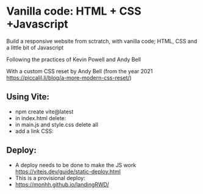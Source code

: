 # Vanilla code: HTML + CSS +Javascript

Build a responsive website from sctratch, with vanilla code; HTML, CSS and a little bit of Javascript 

Following the practices of Kevin Powell and Andy Bell 

With a custom CSS reset by Andy Bell (from the year 2021 https://piccalil.li/blog/a-more-modern-css-reset/) 

## Using Vite: 
- npm create vite@latest
- in index.html delete: <div id="app"></div>
- in main.js and style.css delete all
- add a link CSS: <link rel="stylesheet" href="./style.css" />

## Deploy:
- A deploy needs to be done to make the JS work https://vitejs.dev/guide/static-deploy.html 
- This is a provisional deploy: 
- https://monhh.github.io/landingRWD/
